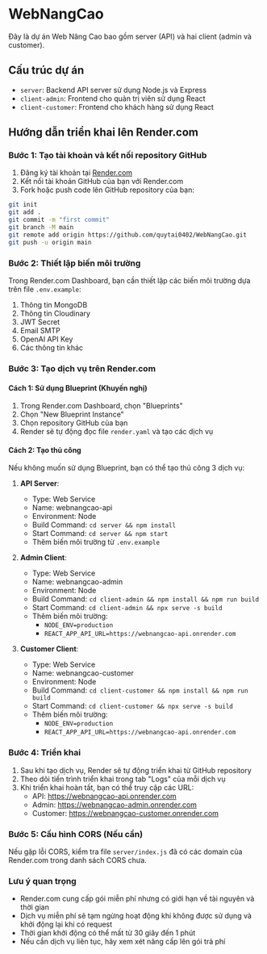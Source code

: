 # WebNangCao

Đây là dự án Web Nâng Cao bao gồm server (API) và hai client (admin và customer).

## Cấu trúc dự án

- `server`: Backend API server sử dụng Node.js và Express
- `client-admin`: Frontend cho quản trị viên sử dụng React
- `client-customer`: Frontend cho khách hàng sử dụng React

## Hướng dẫn triển khai lên Render.com

### Bước 1: Tạo tài khoản và kết nối repository GitHub

1. Đăng ký tài khoản tại [Render.com](https://render.com)
2. Kết nối tài khoản GitHub của bạn với Render.com
3. Fork hoặc push code lên GitHub repository của bạn:

```bash
git init
git add .
git commit -m "first commit"
git branch -M main
git remote add origin https://github.com/quytai0402/WebNangCao.git
git push -u origin main
```

### Bước 2: Thiết lập biến môi trường

Trong Render.com Dashboard, bạn cần thiết lập các biến môi trường dựa trên file `.env.example`:

1. Thông tin MongoDB
2. Thông tin Cloudinary
3. JWT Secret
4. Email SMTP
5. OpenAI API Key
6. Các thông tin khác

### Bước 3: Tạo dịch vụ trên Render.com

#### Cách 1: Sử dụng Blueprint (Khuyến nghị)

1. Trong Render.com Dashboard, chọn "Blueprints"
2. Chọn "New Blueprint Instance"
3. Chọn repository GitHub của bạn
4. Render sẽ tự động đọc file `render.yaml` và tạo các dịch vụ

#### Cách 2: Tạo thủ công

Nếu không muốn sử dụng Blueprint, bạn có thể tạo thủ công 3 dịch vụ:

1. **API Server**:
   - Type: Web Service
   - Name: webnangcao-api
   - Environment: Node
   - Build Command: `cd server && npm install`
   - Start Command: `cd server && npm start`
   - Thêm biến môi trường từ `.env.example`

2. **Admin Client**:
   - Type: Web Service
   - Name: webnangcao-admin
   - Environment: Node
   - Build Command: `cd client-admin && npm install && npm run build`
   - Start Command: `cd client-admin && npx serve -s build`
   - Thêm biến môi trường: 
     - `NODE_ENV=production`
     - `REACT_APP_API_URL=https://webnangcao-api.onrender.com`

3. **Customer Client**:
   - Type: Web Service
   - Name: webnangcao-customer
   - Environment: Node
   - Build Command: `cd client-customer && npm install && npm run build`
   - Start Command: `cd client-customer && npx serve -s build`
   - Thêm biến môi trường: 
     - `NODE_ENV=production`
     - `REACT_APP_API_URL=https://webnangcao-api.onrender.com`

### Bước 4: Triển khai

1. Sau khi tạo dịch vụ, Render sẽ tự động triển khai từ GitHub repository
2. Theo dõi tiến trình triển khai trong tab "Logs" của mỗi dịch vụ
3. Khi triển khai hoàn tất, bạn có thể truy cập các URL:
   - API: https://webnangcao-api.onrender.com
   - Admin: https://webnangcao-admin.onrender.com
   - Customer: https://webnangcao-customer.onrender.com

### Bước 5: Cấu hình CORS (Nếu cần)

Nếu gặp lỗi CORS, kiểm tra file `server/index.js` đã có các domain của Render.com trong danh sách CORS chưa.

### Lưu ý quan trọng

- Render.com cung cấp gói miễn phí nhưng có giới hạn về tài nguyên và thời gian
- Dịch vụ miễn phí sẽ tạm ngừng hoạt động khi không được sử dụng và khởi động lại khi có request
- Thời gian khởi động có thể mất từ 30 giây đến 1 phút
- Nếu cần dịch vụ liên tục, hãy xem xét nâng cấp lên gói trả phí 